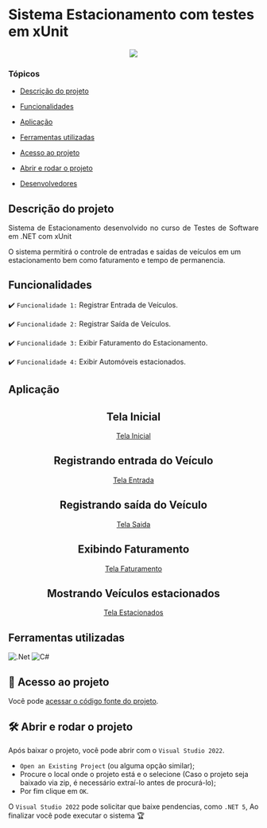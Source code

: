 
# Sistema Estacionamento com testes em xUnit
<p align="center">
   <img src="http://img.shields.io/static/v1?label=STATUS&message=EM%20ANDAMENTO&color=RED&style=for-the-badge"/>
</p>

### Tópicos 

- [Descrição do projeto](#descrição-do-projeto)

- [Funcionalidades](#funcionalidades)

- [Aplicação](#aplicação)

- [Ferramentas utilizadas](#ferramentas-utilizadas)

- [Acesso ao projeto](#acesso-ao-projeto)

- [Abrir e rodar o projeto](#abrir-e-rodar-o-projeto)

- [Desenvolvedores](#desenvolvedores)

## Descrição do projeto 

<p align="justify">
 Sistema de Estacionamento desenvolvido no curso de Testes de Software em .NET com xUnit

O sistema permitirá o controle de entradas e saidas de veículos em um estacionamento bem como faturamento e tempo de permanencia.

## Funcionalidades

:heavy_check_mark: `Funcionalidade 1:` Registrar Entrada de Veículos.

:heavy_check_mark: `Funcionalidade 2:` Registrar Saída de Veículos.

:heavy_check_mark: `Funcionalidade 3:` Exibir Faturamento do Estacionamento.

:heavy_check_mark: `Funcionalidade 4:` Exibir Automóveis estacionados.

## Aplicação

<div align="center">


## Tela Inicial
[Tela Inicial](https://github.com/LucasAlvesM/Sistema-Estacionamento-com-testes-em-xUnit/blob/main/.ideia/telaSistema1.png)
   
## Registrando entrada do Veículo
[Tela Entrada](https://github.com/LucasAlvesM/Sistema-Estacionamento-com-testes-em-xUnit/blob/main/.ideia/telaRegistro.png)
   
## Registrando saída do Veículo
[Tela Saida](https://github.com/LucasAlvesM/Sistema-Estacionamento-com-testes-em-xUnit/blob/main/.ideia/telaSaida.png)
   
## Exibindo Faturamento
[Tela Faturamento](https://github.com/LucasAlvesM/Sistema-Estacionamento-com-testes-em-xUnit/blob/main/.ideia/telaFaturamento.png)
   
## Mostrando Veículos estacionados
[Tela Estacionados](https://github.com/LucasAlvesM/Sistema-Estacionamento-com-testes-em-xUnit/blob/main/.ideia/telaEstacionados.png)

  </div>

###

## Ferramentas utilizadas
![.Net](https://img.shields.io/badge/.NET-5C2D91?style=for-the-badge&logo=.net&logoColor=white)
![C#](https://img.shields.io/badge/c%23-%23239120.svg?style=for-the-badge&logo=c-sharp&logoColor=white)

###

## 📁 Acesso ao projeto

Você pode [acessar o código fonte do projeto](https://github.com/LucasAlvesM/Sistema-Estacionamento-com-testes-em-xUnit).

## 🛠️ Abrir e rodar o projeto

Após baixar o projeto, você pode abrir com o `Visual Studio 2022`.

- `Open an Existing Project` (ou alguma opção similar);
- Procure o local onde o projeto está e o selecione (Caso o projeto seja baixado via zip, é necessário extraí-lo antes de procurá-lo);
- Por fim clique em `OK`.

O `Visual Studio 2022` pode solicitar que baixe pendencias, como `.NET 5`, Ao finalizar você pode executar o sistema 🏆 

